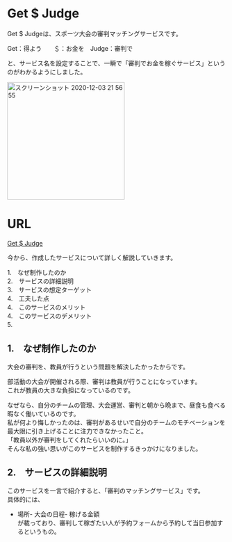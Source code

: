 # Get $ Judge

Get $ Judgeは、スポーツ大会の審判マッチングサービスです。

Get：得よう　　＄：お金を　Judge：審判で

と、サービス名を設定することで、一瞬で「審判でお金を稼ぐサービス」というのがわかるようにしました。

<img width="270" alt="スクリーンショット 2020-12-03 21 56 55" src="https://user-images.githubusercontent.com/72149371/101021212-fa9d5d80-35b2-11eb-83f2-309b3dff7e27.png">


# URL
[Get $ Judge](https://daikishirakawa.github.io/getjudge/)


今から、作成したサービスについて詳しく解説していきます。<br>

1.　なぜ制作したのか<br>
2.　サービスの詳細説明<br>
3.　サービスの想定ターゲット<br>
4.　工夫した点<br>
4.　このサービスのメリット<br>
4.　このサービスのデメリット<br>
5.　<br>

## 1.　なぜ制作したのか

大会の審判を、教員が行うという問題を解決したかったからです。

部活動の大会が開催される際、審判は教員が行うことになっています。<br>
これが教員の大きな負担になっているのです。

なぜなら、自分のチームの管理、大会運営、審判と朝から晩まで、昼食も食べる暇なく働いているのです。<br>
私が何より悔しかったのは、審判があるせいで自分のチームのモチベーションを最大限に引き上げることに注力できなかったこと。<br>
「教員以外が審判をしてくれたらいいのに。」<br>
そんな私の強い思いがこのサービスを制作するきっかけになりました。<br>


## 2.　サービスの詳細説明

このサービスを一言で紹介すると、「審判のマッチングサービス」です。<br>
具体的には、<br>
- 場所- 大会の日程- 稼げる金額<br>が載っており、審判して稼ぎたい人が予約フォームから予約して当日参加するというもの。<br>

